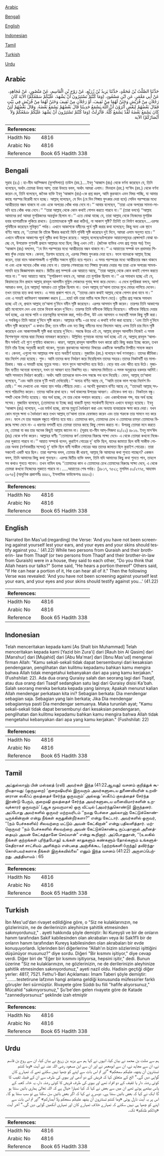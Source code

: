 [Arabic](#arabic)

[Bengali](#bengali)

[English](#english)

[Indonesian](#indonesian)

[Tamil](#tamil)

[Turkish](#turkish)

[Urdu](#urdu)

## Arabic


<div dir="rtl" lang="ar" style={{fontSize:'larger',backgroundColor:'#f8f9fa',padding:20}}>
حَدَّثَنَا الصَّلْتُ بْنُ مُحَمَّدٍ، حَدَّثَنَا يَزِيدُ بْنُ زُرَيْعٍ، عَنْ رَوْحِ بْنِ الْقَاسِمِ، عَنْ مَنْصُورٍ، عَنْ مُجَاهِدٍ، عَنْ أَبِي مَعْمَرٍ، عَنِ ابْنِ مَسْعُودٍ، ‏(‏وَمَا كُنْتُمْ تَسْتَتِرُونَ أَنْ يَشْهَدَ، عَلَيْكُمْ سَمْعُكُمْ‏)‏ الآيَةَ كَانَ رَجُلاَنِ مِنْ قُرَيْشٍ وَخَتَنٌ لَهُمَا مِنْ ثَقِيفَ، أَوْ رَجُلاَنِ مِنْ ثَقِيفَ وَخَتَنٌ لَهُمَا مِنْ قُرَيْشٍ فِي بَيْتٍ فَقَالَ بَعْضُهُمْ لِبَعْضٍ أَتُرَوْنَ أَنَّ اللَّهَ يَسْمَعُ حَدِيثَنَا قَالَ بَعْضُهُمْ يَسْمَعُ بَعْضَهُ‏.‏ وَقَالَ بَعْضُهُمْ لَئِنْ كَانَ يَسْمَعُ بَعْضَهُ لَقَدْ يَسْمَعُ كُلَّهُ‏.‏ فَأُنْزِلَتْ ‏(‏وَمَا كُنْتُمْ تَسْتَتِرُونَ أَنْ يَشْهَدَ عَلَيْكُمْ سَمْعُكُمْ وَلاَ أَبْصَارُكُمْ‏)‏ الآية
</div>
<div style={{backgroundColor:'#f8f9fa',padding:20, marginBottom: 10}}><table> <thead> <tr> <th>References:</th> <th></th> </tr> </thead> <tbody><tr><td>Hadith No</td><td>4816</td></tr><tr><td>Arabic No</td><td>4816</td></tr><tr><td>Reference</td><td>Book 65 Hadith 338</td></tr></tbody></table></div>

## Bengali


<div dir="ltr" lang="bn" style={{fontSize:'larger',backgroundColor:'#f8f9fa',padding:20}}>
সূরাহ (৪১) : হা-মীম আস্সিজদা (ফুসসিলাত) তাউস (রহ.)....ইবনু ‘আব্বাস (রাঃ) থেকে বর্ণনা করেছেন যে, তিনি বলেছেন, অর্থাৎ তোমরা উভয় আস; তারা উভয়ে বলল, অর্থাৎ আমরা এলাম। মিনহাল (রহ.) সা‘ঈদ (রহ.) থেকে বর্ণনা করেন যে, তিনি বলেছেন, জনৈক ব্যক্তি ইবনু ‘আব্বাস (রাঃ)-কে প্রশ্ন করল, আমি কুরআনে এমন বিষয় পাচ্ছি, যা আমার কাছে পরস্পর বিরোধী মনে হচ্ছে। আল্লাহ্ বলেছেন, যে দিন (যে দিন শিঙ্গায় ফুৎকার দেয়া হবে) সেদিন পরস্পরের মধ্যে আত্মীয়তার বন্ধন থাকবে না এবং একে অপরের খোঁজ খবর নেবে না।’’ আবার বলেছেন, ‘‘তারা একে অপরের সামনা-সামনি হয়ে খোঁজ খবর নেবে।’’ ‘‘তারা আল্লাহ্ থেকে কোন কথাই গোপন করতে পারবে না।’’ (তারা বলবে) ‘‘আল্লাহ আমাদের রব! আমরা মুশরিকদের অন্তর্ভুক্ত ছিলাম না।’’ এতে বোঝা যাচ্ছে যে, তারা আল্লাহ্ থেকে নিজেদের মুশরিক হবার ব্যাপারটিকে লুকিয়ে রাখবে। (তোমাদেরকে সৃষ্টি করা কঠিন), না আকাশ সৃষ্টি? তিনিই তা নির্মাণ করেছেন....এরপর পৃথিবীকে করেছেন সুবিস্তৃত’’ পর্যন্ত। এখানে আকাশকে যমীনের পূর্বে সৃষ্টি করার কথা বলেছেন; কিন্তু অন্য এক স্থানে বর্ণিত আছে যে, ‘‘তোমরা কি তাঁকে স্বীকার করবেই যিনি পৃথিবী সৃষ্টি করেছেন দুই দিনে, আমরা এলাম অনুগত হয়ে।’’ এখানে যমীনকে আকাশের পূর্বে সৃষ্টির কথা উল্লেখ রয়েছে। আল্লাহ্ বলেছেনঃউপরোক্ত আয়াতসমূহের প্রেক্ষাপটে বোঝা যাচ্ছে যে, উপরোক্ত গুণাবলী প্রথমে আল্লাহর মধ্যে ছিল; কিন্তু এখন নেই। (জনৈক ব্যক্তির এসব প্রশ্ন শুনার পর) ইবনু ‘আব্বাস (রাঃ) বললেন, ‘‘যে দিন পরস্পরের মধ্যে আত্মীয়তার বন্ধন থাকবে না।’’ এ আয়াতের সম্পর্ক হল প্রথমবার শিঙ্গায় ফুঁক দেয়ার সঙ্গে। কেননা, ইরশাদ হয়েছে যে, এরপর শিঙ্গায় ফুৎকার দেয়া হবে। ফলে যাদেরকে আল্লাহ্ ইচ্ছে করেন, তারা বাদে আকাশমন্ডলী ও পৃথিবীর সকলে মূর্ছিত হয়ে পড়বে। এ সময় পরস্পরের মধ্যে আত্মীয়তার বন্ধন থাকবে না এবং একে অন্যের খোঁজ খবর নেবে না। তারপর শেষবারের মত শিঙ্গায় ফুৎকার দেয়ার পর তারা একে অপরের সামনাসামনি হয়ে জিজ্ঞাসাবাদ করবে। দ্বিতীয় প্রশ্ন সম্পর্কে এক আয়াতে আছে, ‘‘তারা আল্লাহ্ থেকে কোন কথাই গোপন করতে পারে না।’’ অন্য আয়াতে আছে ‘‘মুশরিকগণ বলবে যে, আমরা তো মুশরিক ছিলাম না।’’ এর সমাধান হচ্ছে এই যে, কিয়ামতের দিন প্রথমে আল্লাহ্ রাববুল আলামীন মুখ্লিস লোকদের গুনাহ্ ক্ষমা করে দেবেন। এ দেখে মুশরিকরা বলবে, আস! আমরাও বলব, (হে আল্লাহ্! আমরাও তো মুশ্রিক ছিলাম না। তখন আল্লাহ্ তা‘আলা তাদের মুখে মোহর লাগিয়ে দেবেন। তখন তাদের হাত কথা বলবে। এ সময় প্রকাশ পাবে যে, ‘‘তাদের কোন কথাই আল্লাহ্ থেকে গোপন রাখা যাবে না।’’ এবং এ সময়ই কাফিরগণ আকাঙ্ক্ষা করবে (.....হায়! যদি তারা মাটির সঙ্গে মিশে যেত)। তৃতীয় প্রশ্ন সম্বন্ধে সমাধান হচ্ছে এই যে, প্রথমে আল্লাহ্ তা‘আলা দু’দিনে যমীন সৃষ্টি করেছেন। এরপর আসমান সৃষ্টি করেন। তারপর তিনি আকাশের প্রতি মনোযোগ দেন এবং তাকে বিন্যস্ত করেন দু’দিনে। তারপর তিনি যমীনকে বিছিয়ে দিয়েছেন। যমীনকে বিছিয়ে দেয়ার অর্থ হচ্ছে, এর মাঝে পানি ও চারণভূমির বন্দোবস্ত করা, পর্বত-টিলা, উট এবং আসমান ও মধ্যবর্তী সমস্ত কিছু সৃষ্টি করা। এ সবকিছুও তিনি আরো দু’দিনে সৃষ্টি করেন। আল্লাহর বাণীঃ -এর মধ্যে এ কথাই বর্ণনা করা হয়েছে : ‘এবং তিনি দু’দিনে যমীন সৃষ্টি করেছেন’’ এ কথাও ঠিক; তবে যমীন এবং যত কিছু যমীনের মধ্যে বিদ্যমান আছে এসব তিনি চার দিনে সৃষ্টি করেছেন এবং আকাশমন্ডলী সৃষ্টি করা হয়েছে দু’দিনে। সম্বন্ধে উত্তর এই যে, আল্লাহ্ রাববুল আলামীন নিজেই এ সমস্ত বিশেষণযুক্ত নামের দ্বারা নিজের নামকরণ করেছেন। উল্লিখিত গুণবাচক নামের অর্থ হচ্ছে এই যে, আল্লাহ্ রাববুল ‘আলামীন সর্বদাই এই গুণে গুণান্বিত থাকবেন। কারণ, আল্লাহ্ রাববুল আলামীন যখন কারো প্রতি কিছু করার ইচ্ছে করেন, তখন তিনি তাঁর ইচ্ছে অনুযায়ী করেই থাকেন, সুতরাং কুরআনের আলোচ্য বিষয়ের একটিকে অপরটির বিপরীত সাব্যস্ত করবে না। কেননা, এগুলো সব আল্লাহর পক্ষ হতে অবতীর্ণ হয়েছে। মুজাহিদ (রহ.) বলেছেন অর্থ গণনাকৃত। তাদের জীবিকা। যার নির্দেশ দেয়া হয়েছে। শুভ। আমি তাদের জন্য নির্ধারণ করে দিয়েছিলাম তাদের সহচর।তাদের নিকটবর্তী হয় মালায়িকাহ। আর এ সময়টি হচ্ছে মৃত্যুর সময়। ফলে ফুলে আন্দোলিত হয়ে উঠে। বেড়ে যায় এবং স্ফীত হয়ে উঠে। মুজাহিদ ব্যতীত অন্যেরা বলেছেন, যখন তা আবরণ হতে বিকশিত হয়। আমলের ভিত্তিতে এ সমস্ত অনুগ্রহের হকদার আমিই। আমি সমভাবে নির্ধারণ করেছি। অর্থাৎ আমি তাদেরকে ভাল-মন্দ সম্বন্ধে পথ বলে দিয়েছি। যেমন, আল্লাহ্ তা‘আলা বলেছেন, ‘‘এবং আমি তাকে দু’টি পথই দেখিয়েছি।’’ অন্যত্র বর্ণিত আছে যে, ‘‘আমি তাকে ভাল পথের নির্দেশ দিয়েছি।’’ পথ দেখানো এবং গন্তব্য স্থান পর্যন্ত পৌঁছিয়ে দেয়া। এ অর্থেই কুরআনে বর্ণিত আছে যে, ‘‘তাদেরই আল্লাহ্ সৎপথে পরিচালিত করেন। তাদের আটক রাখা হবে। অর্থ বাকলের উপরের আবরণ। এটাকেও বলা হয়। নিকটতম বন্ধু। শব্দটি থেকে নির্গত হয়েছে। যার অর্থ হচ্ছে, সে তার থেকে পলায়ন করেছে। এবং একার্থবোধক শব্দ, যার অর্থ হচ্ছে সন্দেহ। মুজাহিদ বলেছেন, (তোমাদের যা ইচ্ছে কর) বাক্যটি মূলত সতর্কবাণী হিসেবে এখানে ব্যবহৃত হয়েছে। ইবনু ‘আব্বাস (রাঃ) বলেছেন, -এর মর্মার্থ হচ্ছে, রাগের মুহূর্তে ধৈর্যধারণ করা এবং অন্যায় ব্যবহারকে ক্ষমা করে দেয়া। যখন কোন মানুষ ক্ষমা ও ধৈর্যধারণ করে তখন আল্লাহ্ তা‘আলা তাকে হেফাজত করেন এবং তার শত্রুকে তার সামনে নত করে দেন। ফলে সে তার অন্তরঙ্গ বন্ধুতে পরিণত হয়ে যায়। তোমাদের কান, তোমাদের চোখ ও তোমাদের চামড়া তোমাদের বিরুদ্ধে সাক্ষ্য দেবে না- এ ধারণার বশবর্তী হয়ে তোমরা তাদের কাছে কিছু গোপন করতে না। উপরন্তু তোমরা মনে করতে যে, তোমরা যা কর তার অনেক কিছুই আল্লাহ জানেন না। (সূরাহ হা-মীম আস্-সিজদা ৪১/২২) ৪৮১৬. ইবনু মাস‘ঊদ (রাঃ) থেকে বর্ণনা করেন। আল্লাহর বাণীঃ ‘‘তোমাদের কর্ণ তোমাদের বিরুদ্ধে সাক্ষ্য দেবে- এ থেকে তোমরা কখনো নিজেদের লুকাতে পারবে না।’’ আয়াত সম্পর্কে বলেন, কুরাইশ গোত্রের দু’ ব্যক্তি ছিল, যাদের জামাতা ছিল বানী সাকীফ গোত্রের অথবা (বর্ণনাকারীর সন্দেহ) দু’ ব্যক্তি ছিল বানী সাকীফ গোত্রের আর তাদের জামাতা ছিল কুরাইশ গোত্রের। তারা সকলেই একটি ঘরে ছিল। তারা পরস্পর বলল, তোমার কী ধারণা, আল্লাহ্ কি আমাদের কথা শুনতে পাচ্ছেন? একজন বলল, তিনি আমাদের কিছু কথা শুনছেন। এরপর দ্বিতীয় ব্যক্তি বলল, তিনি যদি আমাদের কিছু কথা শুনতে পান, তাহলে সব কথাও শুনতে পাবেন। তখন নাযিল হলঃ ‘‘তোমাদের কান ও তোমাদের চোখ তোমাদের বিরুদ্ধে সাক্ষ্য দেবে, এ থেকে তোমরা কখনো নিজেদের লুকাতে পারবে না।.....আয়াতের শেষ পর্যন্ত। [৪৮১৭, ৭৫২১; মুসলিম ৫০/২৭৭৫, আহমাদ ৩৮৭৫] (আধুনিক প্রকাশনীঃ ৪৪৫২, ইসলামিক ফাউন্ডেশনঃ ৪৪৫৩)।
</div>
<div style={{backgroundColor:'#f8f9fa',padding:20, marginBottom: 10}}><table> <thead> <tr> <th>References:</th> <th></th> </tr> </thead> <tbody><tr><td>Hadith No</td><td>4816</td></tr><tr><td>Arabic No</td><td>4816</td></tr><tr><td>Reference</td><td>Book 65 Hadith 338</td></tr></tbody></table></div>

## English


<div dir="ltr" lang="en" style={{fontSize:'larger',backgroundColor:'#f8f9fa',padding:20}}>
Narrated Ibn Mas'ud:(regarding) the Verse: 'And you have not been screening against yourself lest your ears, and your eyes and your skins should testify against you..' (41.22) While two persons from Quraish and their brotherin- law from Thaqif (or two persons from Thaqif and their brother-in-law from Quraish) were in a house, they said to each other, "Do you think that Allah hears our talks?" Some said, "He hears a portion thereof" Others said, "If He can hear a portion of it, He can hear all of it." Then the following Verse was revealed: 'And you have not been screening against yourself lest your ears, and your eyes and your skins should testify against you...' (41.22)
</div>
<div style={{backgroundColor:'#f8f9fa',padding:20, marginBottom: 10}}><table> <thead> <tr> <th>References:</th> <th></th> </tr> </thead> <tbody><tr><td>Hadith No</td><td>4816</td></tr><tr><td>Arabic No</td><td>4816</td></tr><tr><td>Reference</td><td>Book 65 Hadith 338</td></tr></tbody></table></div>

## Indonesian


<div dir="ltr" lang="id" style={{fontSize:'larger',backgroundColor:'#f8f9fa',padding:20}}>
Telah menceritakan kepada kami [As Shalt bin Muhammad] Telah menceritakan kepada kami [Yazid bin Zura'i] dari [Rauh bin Al Qasim] dari [Manshur] dari [Mujahid] dari [Abu Ma'mar] dari [Ibnu Mas'ud] mengenai firman Allah: "Kamu sekali-sekali tidak dapat bersembunyi dari kesaksian pendengaran, penglihatan dan kulitmu kepadamu bahkan kamu mengira bahwa Allah tidak mengetahui kebanyakan dari apa yang kamu kerjakan." (Fushshilat: 22). Ada dua orang Quraisy salah dan seorang lagi dari Tsaqif, atau dua orang dari Tsaqif sedangkan satu lagi dari Quraisy disisi Ka'bah. Salah seorang mereka berkata kepada yang lainnya; Apakah menurut kalian Allah mendengar perkataan kita ini? Sebagian berkata: Dia mendengar sebagian saja. Sebagian yang lain berkata; Jika Dia mendengar sebagiannya pasti Dia mendengar semuanya. Maka turunlah ayat; "Kamu sekali-sekali tidak dapat bersembunyi dari kesaksian pendengaran, penglihatan dan kulitmu kepadamu bahkan kamu mengira bahwa Allah tidak mengetahui kebanyakan dari apa yang kamu kerjakan." (Fushshilat: 22)
</div>
<div style={{backgroundColor:'#f8f9fa',padding:20, marginBottom: 10}}><table> <thead> <tr> <th>References:</th> <th></th> </tr> </thead> <tbody><tr><td>Hadith No</td><td>4816</td></tr><tr><td>Arabic No</td><td>4816</td></tr><tr><td>Reference</td><td>Book 65 Hadith 338</td></tr></tbody></table></div>

## Tamil


<div dir="ltr" lang="ta" style={{fontSize:'larger',backgroundColor:'#f8f9fa',padding:20}}>
அப்துல்லாஹ் பின் மஸ்ஊத் (ரலி) அவர்கள் இந்த (41:22ஆவது) வசனம் குறித்துக் கூறியதாவது: (ஒருமுறை) ‘குறைஷியரில் இருவரும் அவர்களுடைய துணைவியரின் உறவினரான ஸகீஃப் குலத்தைச் சேர்ந்த ஒருவரும்’ அல்லது ‘ஸகீஃப் குலத்தைச் சேர்ந்த இரண்டு பேரும், குறைஷி குலத்தைச் சேர்ந்த அவர்களுடைய மனைவிமார்களின் உறவுக்காரர் ஒருவரும்’ (ஆக மூவருமாக) ஒரு வீட்டில் (அமர்ந்துகொண்டு) இருந்தனர். அப்போது அவர்களில் ஒருவர் மற்றவரிடம் ‘‘நமது பேச்சை அல்லாஹ் கேட்டுக்கொண்டிருக்கின்றான் என்று நீங்கள் கருதுகின்றீர்களா?” என்று கேட்டார். அவர்களில் ஒருவர், ‘‘(நம் பேச்சுகளில்) சிலவற்றை மட்டும் அவன் கேட்கிறான்” என்று பதிலளித்தார். மற்றொருவர் ‘‘நம் பேச்சுகளில் சிலவற்றை அவன் கேட்டுக்கொண்டி ருப்பதானால் அனைத்தையும் அவன் கேட்கத்தானே செய்வான்” என்று கூறினார். அப்போதுதான், ‘‘(உலகில் நீங்கள் குற்றங்கள் புரிந்தபோது) உங்கள் காதுகளும் கண்களும் தோல்களும் உங்களுக்கெதிராகச் சாட்சியம் அளிக்கும் என்பதை அஞ்சிக்கூட (குற்றங்களி óருந்து) தவிர்ந்துகொள்பவர்களாக நீங்கள் இருக்கவில்லை” எனும் இந்த வசனம் (41:22) அருளப்பெற்றது. அத்தியாயம் : 65
</div>
<div style={{backgroundColor:'#f8f9fa',padding:20, marginBottom: 10}}><table> <thead> <tr> <th>References:</th> <th></th> </tr> </thead> <tbody><tr><td>Hadith No</td><td>4816</td></tr><tr><td>Arabic No</td><td>4816</td></tr><tr><td>Reference</td><td>Book 65 Hadith 338</td></tr></tbody></table></div>

## Turkish


<div dir="ltr" lang="tr" style={{fontSize:'larger',backgroundColor:'#f8f9fa',padding:20}}>
İbn Mes'ud'dan rivayet edildiğine göre, o "Siz ne kulaklarınızın, ne gözlerinizin, ne de derilerinizin aleyhinize şahitlik etmesinden sakınıyordunuz," . ayeti hakkında şöyle demiştir: İki Kureyşli ve bir de onların hanım tarafından Sakif kabilesinden olan akrabaları veya iki Sak1f1i bir de onların hanım tarafından Kureyş kabilesinden olan akrabaları bir evde konuşuyorlardı. İçlerinden biri diğerlerine "Allah'ın bizim sözlerimizi işittiğini düşünüyor musunuz?" diye sordu. Diğeri "Bir kısmını işitiyor," diye cevap verdi. Diğer biri de "Eğer bir kısmını işitiyorsa, hepsini işitir," dedi. Bunun üzerine "Siz ne kulaklarınızın, ne gözlerinizin, ne de derilerinizin aleyhinize şahitlik etmesinden sakınıyordunuz," ayeti nazil oldu. Hadisin geçtiği diğer yerler: 4817, 7521. Fethu'l-Bari Açıklaması: İmam Taberi şöyle demiştir: "........testetirune lafzının hangi anlama geldiği konusunda müfessirler farklı göruşler ileri sürmüştür. Rivayete göre Süddı bu fiili "hafife alıyorsunuz," Mücahid "sakınıyorsunuz," Şu'be'den gelen rivayete göre de Katade "zannediyorsunuz" şeklinde izah etmiştir
</div>
<div style={{backgroundColor:'#f8f9fa',padding:20, marginBottom: 10}}><table> <thead> <tr> <th>References:</th> <th></th> </tr> </thead> <tbody><tr><td>Hadith No</td><td>4816</td></tr><tr><td>Arabic No</td><td>4816</td></tr><tr><td>Reference</td><td>Book 65 Hadith 338</td></tr></tbody></table></div>

## Urdu


<div dir="rtl" lang="ur" style={{fontSize:'larger',backgroundColor:'#f8f9fa',padding:20}}>
ہم سے صلت بن محمد نے بیان کیا، انہوں نے کہا ہم سے یزید بن زریع نے بیان کیا، ان سے روح بن قاسم نے، ان سے مجاہد نے، ان سے ابومعمر نے اور ان سے ابن مسعود رضی اللہ عنہ نے آیت «وما كنتم تستترون أن يشهد،‏‏‏‏ عليكم سمعكم‏» ”اور تم اس بات سے اپنے کو چھپا نہیں سکتے تھے کہ تمہارے کان گواہی دیں گے۔“ الخ کے متعلق کہا کہ قریش کے دو آدمی اور بیوی کی طرف سے ان کے قبیلہ ثقیب کا کوئی رشتہ دار یا ثقیف کے دو افراد تھے اور بیوی کی طرف قریش کا کوئی رشتہ دار، یہ خانہ کعبہ کے پاس بیٹھے ہوئے تھے ان میں سے بعض نے کہا کہ کیا تمہارا خیال ہے کہ اللہ تعالیٰ ہماری باتیں سنتا ہو گا ایک نے کہا کہ بعض باتیں سنتا ہے۔ دوسرے نے کہا کہ اگر بعض باتیں سن سکتا ہے تو سب سنتا ہو گا۔ اس پر یہ آیت نازل ہوئی «وما كنتم تستترون أن يشهد عليكم سمعكم ولا أبصاركم‏» ”اور تم اس بات سے اپنے کو چھپا ہی نہیں سکتے کہ تمہارے خلاف تمہارے کان اور تمہاری آنکھیں گواہی دیں گی۔“ آخر آیت «وذلكم ظنكم‏» تک۔
</div>
<div style={{backgroundColor:'#f8f9fa',padding:20, marginBottom: 10}}><table> <thead> <tr> <th>References:</th> <th></th> </tr> </thead> <tbody><tr><td>Hadith No</td><td>4816</td></tr><tr><td>Arabic No</td><td>4816</td></tr><tr><td>Reference</td><td>Book 65 Hadith 338</td></tr></tbody></table></div>